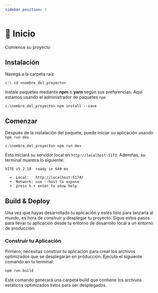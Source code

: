 ```yaml
---
sidebar_position: 3
---
```


# 🚀 Inicio

Comience su proyecto

## Instalación

Navegá a la carpeta raíz

```
c:\ cd <nombre_del_proyecto>
```

Instale paquetes mediante **npm** o **yarn** según sus preferencias. Aquí estamos usando el administrador de paquetes `npm`

```
c:\nombre_del_proyecto> npm install --save
```

## Comenzar

Después de la instalación del paquete, puede iniciar su aplicación usando `npm run dev`

```
c:\nombre_del_proyecto> npm run dev
```

Esto iniciará su servidor local en `http://localhost:5173`. Ademñas, su terminal muestra lo siguiente:

```
VITE v5.2.10  ready in 649 ms

  ➜  Local:   http://localhost:5174/
  ➜  Network: use --host to expose
  ➜  press h + enter to show help
```

## Build & Deploy

Una vez que hayas desarrollado tu aplicación y estés listo para lanzarla al mundo, es hora de construir y desplegar tu proyecto. Sigue estos pasos para llevar tu aplicación desde tu entorno de desarrollo local a un entorno de producción:

### Construir tu Aplicación

Primero, necesitas construir tu aplicación para crear los archivos optimizados que se desplegarán en producción. Ejecuta el siguiente comando en tu terminal:

```bash
npm run build
```

Este comando generará una carpeta build que contiene los archivos estáticos optimizados listos para ser desplegados.
